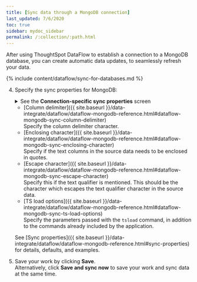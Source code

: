 ```yaml
---
title: [Sync data through a MongoDB connection]
last_updated: 7/6/2020
toc: true
sidebar: mydoc_sidebar
permalink: /:collection/:path.html
---
```

After using ThoughtSpot DataFlow to establish a connection to a MongoDB database, you can create automatic data updates, to seamlessly refresh your data.

{% include content/dataflow/sync-for-databases.md %}

4. Specify the sync properties for MongoDB:

   <details>
     <summary>See the <strong>Connection-specific sync properties</strong> screen</summary>
     <p><img src="../../images/dataflow-set-sync-properties-draft.png" alt="Enter sync details" /></p></details>

   <!--![Enter connection details]({{ site.baseurl }}/images/dataflow-mongodb-sync.png "Enter connection details")-->

   * [Column delimiter]({{ site.baseurl }}/data-integrate/dataflow/dataflow-mongodb-reference.html#dataflow-mongodb-sync-column-delimiter)<br/>Specify the column delimiter character.
   * [Enclosing character]({{ site.baseurl }}/data-integrate/dataflow/dataflow-mongodb-reference.html#dataflow-mongodb-sync-enclosing-character)<br/>Specify if the text columns in the source data needs to be enclosed in quotes.
   * [Escape character]({{ site.baseurl }}/data-integrate/dataflow/dataflow-mongodb-reference.html#dataflow-mongodb-sync-escape-character)<br/>Specify this if the text qualifier is mentioned. This should be the character which escapes the text qualifier character in the source data.
   * [TS load options]({{ site.baseurl }}/data-integrate/dataflow/dataflow-mongodb-reference.html#dataflow-mongodb-sync-ts-load-options)<br/>Specify the parameters passed with the <code>tsload</code> command, in addition to the commands already included by the application.

   See [Sync properties]({{ site.baseurl }}/data-integrate/dataflow/dataflow-mongodb-reference.html#sync-properties) for details, defaults, and examples.

5. Save your work by clicking **Save**.<br/>Alternatively, click **Save and sync now** to save your work and sync data at the same time.
